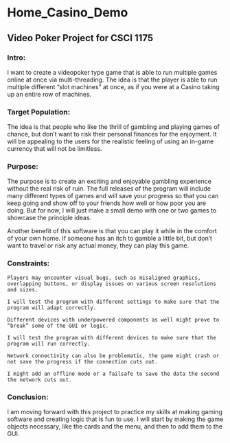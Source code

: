 # Home_Casino_Demo

## Video Poker Project for CSCI 1175

### Intro:

I want to create a videopoker type game that is able to run multiple games online at once via multi-threading. The idea is that the player is able to run multiple different “slot machines” at once, as if you were at a Casino taking up an entire row of machines.

### Target Population:

The idea is that people who like the thrill of gambling and playing games of chance, but don’t want to risk their personal finances for the enjoyment. It will be appealing to the users for the realistic feeling of using an in-game currency that will not be limitless.

### Purpose:

The purpose is to create an exciting and enjoyable gambling experience without the real risk of ruin. The full releases of the program will include many different types of games and will save your progress so that you can keep going and show off to your friends how well or how poor you are doing. But for now, I will just make a small demo with one or two games to showcase the principle ideas.

Another benefit of this software is that you can play it while in the comfort of your own home. If someone has an itch to gamble a little bit, but don’t want to travel or risk any actual money, they can play this game.

### Constraints:

    Players may encounter visual bugs, such as misaligned graphics, overlapping buttons, or display issues on various screen resolutions and sizes.

    I will test the program with different settings to make sure that the program will adapt correctly.

    Different devices with underpowered components as well might prove to “break” some of the GUI or logic.

    I will test the program with different devices to make sure that the program will run correctly.

    Network connectivity can also be problematic, the game might crash or not save the progress if the connection cuts out.

    I might add an offline mode or a failsafe to save the data the second the network cuts out.

### Conclusion:

I am moving forward with this project to practice my skills at making gaming software and creating logic that is fun to use. I will start by making the game objects necessary, like the cards and the menu, and then to add them to the GUI.
